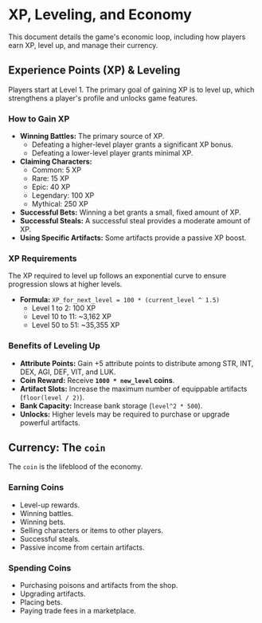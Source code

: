 # XP, Leveling, and Economy

This document details the game's economic loop, including how players earn XP, level up, and manage their currency.

## Experience Points (XP) & Leveling

Players start at Level 1. The primary goal of gaining XP is to level up, which strengthens a player's profile and unlocks game features.

### How to Gain XP
-   **Winning Battles:** The primary source of XP.
    -   Defeating a higher-level player grants a significant XP bonus.
    -   Defeating a lower-level player grants minimal XP.
-   **Claiming Characters:**
    -   Common: 5 XP
    -   Rare: 15 XP
    -   Epic: 40 XP
    -   Legendary: 100 XP
    -   Mythical: 250 XP
-   **Successful Bets:** Winning a bet grants a small, fixed amount of XP.
-   **Successful Steals:** A successful steal provides a moderate amount of XP.
-   **Using Specific Artifacts:** Some artifacts provide a passive XP boost.

### XP Requirements
The XP required to level up follows an exponential curve to ensure progression slows at higher levels.
-   **Formula:** `XP_for_next_level = 100 * (current_level ^ 1.5)`
    -   Level 1 to 2: 100 XP
    -   Level 10 to 11: ~3,162 XP
    -   Level 50 to 51: ~35,355 XP

### Benefits of Leveling Up
-   **Attribute Points:** Gain +5 attribute points to distribute among STR, INT, DEX, AGI, DEF, VIT, and LUK.
-   **Coin Reward:** Receive **`1000 * new_level` coins**.
-   **Artifact Slots:** Increase the maximum number of equippable artifacts (`floor(level / 2)`).
-   **Bank Capacity:** Increase bank storage (`level^2 * 500`).
-   **Unlocks:** Higher levels may be required to purchase or upgrade powerful artifacts.

## Currency: The `coin`

The `coin` is the lifeblood of the economy.

### Earning Coins
-   Level-up rewards.
-   Winning battles.
-   Winning bets.
-   Selling characters or items to other players.
-   Successful steals.
-   Passive income from certain artifacts.

### Spending Coins
-   Purchasing poisons and artifacts from the shop.
-   Upgrading artifacts.
-   Placing bets.
-   Paying trade fees in a marketplace.